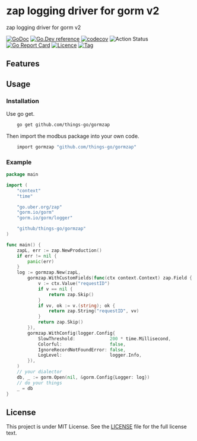 # zap logging driver for gorm v2
zap logging driver for gorm v2

[![GoDoc](https://godoc.org/github.com/things-go/gormzap?status.svg)](https://godoc.org/github.com/things-go/gormzap)
[![Go.Dev reference](https://img.shields.io/badge/go.dev-reference-blue?logo=go&logoColor=white)](https://pkg.go.dev/github.com/things-go/gormzap?tab=doc)
[![codecov](https://codecov.io/gh/things-go/gormzap/branch/main/graph/badge.svg)](https://codecov.io/gh/things-go/gormzap)
![Action Status](https://github.com/things-go/gormzap/workflows/Go/badge.svg)
[![Go Report Card](https://goreportcard.com/badge/github.com/things-go/gormzap)](https://goreportcard.com/report/github.com/things-go/gormzap)
[![Licence](https://img.shields.io/github/license/things-go/gormzap)](https://raw.githubusercontent.com/things-go/gormzap/main/LICENSE)
[![Tag](https://img.shields.io/github/v/tag/things-go/gormzap)](https://github.com/things-go/gormzap/tags)

## Features


## Usage

### Installation

Use go get.
```bash
    go get github.com/things-go/gormzap
```

Then import the modbus package into your own code.
```bash
    import gormzap "github.com/things-go/gormzap"
```

### Example

[embedmd]:# (_example/main.go go)
```go
package main

import (
	"context"
	"time"

	"go.uber.org/zap"
	"gorm.io/gorm"
	"gorm.io/gorm/logger"

	"github/things-go/gormzap"
)

func main() {
	zapL, err := zap.NewProduction()
	if err != nil {
		panic(err)
	}
	log := gormzap.New(zapL,
		gormzap.WithCustomFields(func(ctx context.Context) zap.Field {
			v := ctx.Value("requestID")
			if v == nil {
				return zap.Skip()
			}
			if vv, ok := v.(string); ok {
				return zap.String("requestID", vv)
			}
			return zap.Skip()
		}),
		gormzap.WithConfig(logger.Config{
			SlowThreshold:             200 * time.Millisecond,
			Colorful:                  false,
			IgnoreRecordNotFoundError: false,
			LogLevel:                  logger.Info,
		}),
	)
	// your dialector
	db, _ := gorm.Open(nil, &gorm.Config{Logger: log})
	// do your things
	_ = db
}
```

## License

This project is under MIT License. See the [LICENSE](LICENSE) file for the full license text.
